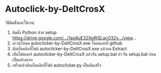 # Autoclick-by-DeltCrosX
วิธีติดตั้งและใช้งาน:
1. ติดตั้ง Python ด้วย setup
        https://drive.google.com/.../1ao8uE32XpRiSLacO32y.../view...
2. ดาวน์โหลด autoclicker-by-DeltCrosX.exe
        โหลดเลยที่ github
3. ดับเบิ้ลคลิกที่ไฟล์ autoclicker-by-DeltCrosX.exe แล้วกด Extract
4. เปิดโฟลเดอร์ autoclicker-by-DeltCrosX แล้วรัน setup.bat ยำ รัน setup.bat ก่อนเป็นอย่างแรก
5. เสร็จแล้วดับเบิ้ลคลิกที่ไฟล์ autoclicker.py เป็นอันเสร็จ
